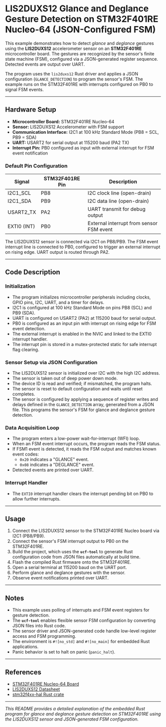 # LIS2DUXS12 Glance and Deglance Gesture Detection on STM32F401RE Nucleo-64 (JSON-Configured FSM)

This example demonstrates how to detect *glance* and *deglance* gestures using the **LIS2DUXS12** accelerometer sensor on an **STM32F401RE** microcontroller board. The gestures are recognized by the sensor's finite state machine (FSM), configured via a JSON-generated register sequence. Detected events are output over UART.

The program uses the `lis2duxs12` Rust driver and applies a JSON configuration (`GLANCE_DETECTION`) to program the sensor's FSM. The example runs on the STM32F401RE with interrupts configured on PB0 to signal FSM events.

---

## Hardware Setup

- **Microcontroller Board:** STM32F401RE Nucleo-64
- **Sensor:** LIS2DUXS12 Accelerometer with FSM support
- **Communication Interface:** I2C1 at 100 kHz Standard Mode (PB8 = SCL, PB9 = SDA)
- **UART:** USART2 for serial output at 115200 baud (PA2 TX)
- **Interrupt Pin:** PB0 configured as input with external interrupt for FSM event notification

### Default Pin Configuration

| Signal       | STM32F401RE Pin | Description                      |
|--------------|-----------------|---------------------------------|
| I2C1_SCL     | PB8             | I2C clock line (open-drain)     |
| I2C1_SDA     | PB9             | I2C data line (open-drain)      |
| USART2_TX    | PA2             | UART transmit for debug output  |
| EXTI0 (INT)  | PB0             | External interrupt from sensor FSM event |

The LIS2DUXS12 sensor is connected via I2C1 on PB8/PB9. The FSM event interrupt line is connected to PB0, configured to trigger an external interrupt on rising edge. UART output is routed through PA2.

---

## Code Description

### Initialization

- The program initializes microcontroller peripherals including clocks, GPIO pins, I2C, UART, and a timer for delays.
- I2C1 is configured at 100 kHz Standard Mode on pins PB8 (SCL) and PB9 (SDA).
- UART is configured on USART2 (PA2) at 115200 baud for serial output.
- PB0 is configured as an input pin with interrupt on rising edge for FSM event detection.
- The external interrupt is enabled in the NVIC and linked to the EXTI0 interrupt handler.
- The interrupt pin is stored in a mutex-protected static for safe interrupt flag clearing.

### Sensor Setup via JSON Configuration

- The LIS2DUXS12 sensor is initialized over I2C with the high I2C address.
- The sensor is taken out of deep power down mode.
- The device ID is read and verified; if mismatched, the program halts.
- The sensor is reset to default configuration and waits until reset completes.
- The sensor is configured by applying a sequence of register writes and delays defined in the `GLANCE_DETECTION` array, generated from a JSON file. This programs the sensor's FSM for glance and deglance gesture detection.

### Data Acquisition Loop

- The program enters a low-power wait-for-interrupt (WFI) loop.
- When an FSM event interrupt occurs, the program reads the FSM status.
- If FSM1 event is detected, it reads the FSM output and matches known event codes:
  - `0x20` indicates a "GLANCE" event.
  - `0x08` indicates a "DEGLANCE" event.
- Detected events are printed over UART.

### Interrupt Handler

- The `EXTI0` interrupt handler clears the interrupt pending bit on PB0 to allow further interrupts.

---

## Usage

1. Connect the LIS2DUXS12 sensor to the STM32F401RE Nucleo board via I2C1 (PB8/PB9).
2. Connect the sensor's FSM interrupt output to PB0 on the STM32F401RE.
3. Build the project, which uses the **`ucf-tool`** to generate Rust configuration code from JSON files automatically at build time.
4. Flash the compiled Rust firmware onto the STM32F401RE.
5. Open a serial terminal at 115200 baud on the UART port.
6. Perform glance and deglance gestures with the sensor.
7. Observe event notifications printed over UART.

---

## Notes

- This example uses polling of interrupts and FSM event registers for gesture detection.
- The **`ucf-tool`** enables flexible sensor FSM configuration by converting JSON files into Rust code.
- The sensor driver and JSON-generated code handle low-level register access and FSM programming.
- The environment is `#![no_std]` and `#![no_main]` for embedded Rust applications.
- Panic behavior is set to halt on panic (`panic_halt`).

---

## References

- [STM32F401RE Nucleo-64 Board](https://www.st.com/en/evaluation-tools/nucleo-f401re.html)
- [LIS2DUXS12 Datasheet](https://www.st.com/resource/en/datasheet/lis2duxs12.pdf)
- [stm32f4xx-hal Rust crate](https://docs.rs/stm32f4xx-hal)

---

*This README provides a detailed explanation of the embedded Rust program for glance and deglance gesture detection on STM32F401RE using the LIS2DUXS12 sensor and JSON-generated FSM configuration.*
